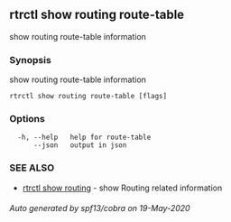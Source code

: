 ## rtrctl show routing route-table

show routing route-table information

### Synopsis


show routing route-table information

```
rtrctl show routing route-table [flags]
```

### Options

```
  -h, --help   help for route-table
      --json   output in json
```

### SEE ALSO
* [rtrctl show routing](rtrctl_show_routing.md)	 - show Routing related information

###### Auto generated by spf13/cobra on 19-May-2020
